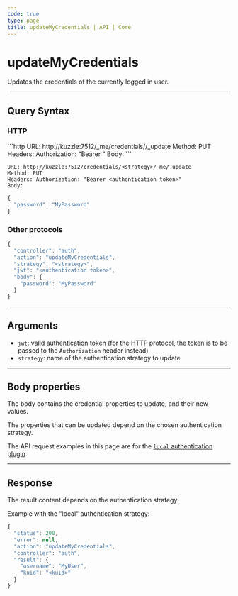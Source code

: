 ```yaml
---
code: true
type: page
title: updateMyCredentials | API | Core
---
```


# updateMyCredentials



Updates the credentials of the currently logged in user.

---

## Query Syntax

### HTTP

<SinceBadge version="2.4.0"/>
```http
URL: http://kuzzle:7512/_me/credentials/<strategy>/_update
Method: PUT
Headers: Authorization: "Bearer <authentication token>"
Body:
```

<DeprecatedBadge version="2.4.0">

```http
URL: http://kuzzle:7512/credentials/<strategy>/_me/_update
Method: PUT
Headers: Authorization: "Bearer <authentication token>"
Body:
```
</DeprecatedBadge>

```js
{
  "password": "MyPassword"
}
```

### Other protocols

```js
{
  "controller": "auth",
  "action": "updateMyCredentials",
  "strategy": "<strategy>",
  "jwt": "<authentication token>",
  "body": {
    "password": "MyPassword"
  }
}
```

---

## Arguments

- `jwt`: valid authentication token (for the HTTP protocol, the token is to be passed to the `Authorization` header instead)
- `strategy`: name of the authentication strategy to update

---

## Body properties

The body contains the credential properties to update, and their new values.

The properties that can be updated depend on the chosen authentication strategy.

The API request examples in this page are for the [`local` authentication plugin](https://github.com/kuzzleio/kuzzle-plugin-auth-passport-local).

---

## Response

The result content depends on the authentication strategy.

Example with the "local" authentication strategy:

```js
{
  "status": 200,
  "error": null,
  "action": "updateMyCredentials",
  "controller": "auth",
  "result": {
    "username": "MyUser",
    "kuid": "<kuid>"
  }
}
```
